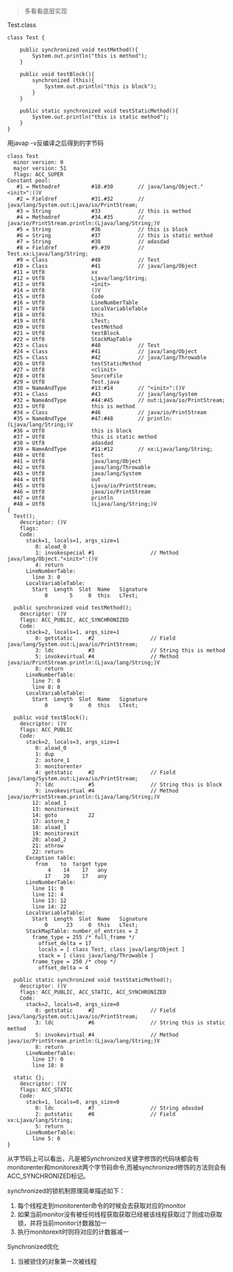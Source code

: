 > 多看看底层实现

Test.class

    class Test {

        public synchronized void testMethod(){
            System.out.println("this is method");
        }

        public void testBlock(){
            synchronized (this){
                System.out.println("this is block");
            }
        }

        public static synchronized void testStaticMethod(){
            System.out.println("this is static method");
        }
    }

用javap -v反编译之后得到的字节码

    class Test
      minor version: 0
      major version: 51
      flags: ACC_SUPER
    Constant pool:
       #1 = Methodref          #10.#30        // java/lang/Object."<init>":()V
       #2 = Fieldref           #31.#32        // java/lang/System.out:Ljava/io/PrintStream;
       #3 = String             #33            // this is method
       #4 = Methodref          #34.#35        // java/io/PrintStream.println:(Ljava/lang/String;)V
       #5 = String             #36            // this is block
       #6 = String             #37            // this is static method
       #7 = String             #38            // adasdad
       #8 = Fieldref           #9.#39         // Test.xx:Ljava/lang/String;
       #9 = Class              #40            // Test
      #10 = Class              #41            // java/lang/Object
      #11 = Utf8               xx
      #12 = Utf8               Ljava/lang/String;
      #13 = Utf8               <init>
      #14 = Utf8               ()V
      #15 = Utf8               Code
      #16 = Utf8               LineNumberTable
      #17 = Utf8               LocalVariableTable
      #18 = Utf8               this
      #19 = Utf8               LTest;
      #20 = Utf8               testMethod
      #21 = Utf8               testBlock
      #22 = Utf8               StackMapTable
      #23 = Class              #40            // Test
      #24 = Class              #41            // java/lang/Object
      #25 = Class              #42            // java/lang/Throwable
      #26 = Utf8               testStaticMethod
      #27 = Utf8               <clinit>
      #28 = Utf8               SourceFile
      #29 = Utf8               Test.java
      #30 = NameAndType        #13:#14        // "<init>":()V
      #31 = Class              #43            // java/lang/System
      #32 = NameAndType        #44:#45        // out:Ljava/io/PrintStream;
      #33 = Utf8               this is method
      #34 = Class              #46            // java/io/PrintStream
      #35 = NameAndType        #47:#48        // println:(Ljava/lang/String;)V
      #36 = Utf8               this is block
      #37 = Utf8               this is static method
      #38 = Utf8               adasdad
      #39 = NameAndType        #11:#12        // xx:Ljava/lang/String;
      #40 = Utf8               Test
      #41 = Utf8               java/lang/Object
      #42 = Utf8               java/lang/Throwable
      #43 = Utf8               java/lang/System
      #44 = Utf8               out
      #45 = Utf8               Ljava/io/PrintStream;
      #46 = Utf8               java/io/PrintStream
      #47 = Utf8               println
      #48 = Utf8               (Ljava/lang/String;)V
    {
      Test();
        descriptor: ()V
        flags:
        Code:
          stack=1, locals=1, args_size=1
             0: aload_0
             1: invokespecial #1                  // Method java/lang/Object."<init>":()V
             4: return
          LineNumberTable:
            line 3: 0
          LocalVariableTable:
            Start  Length  Slot  Name   Signature
                0       5     0  this   LTest;

      public synchronized void testMethod();
        descriptor: ()V
        flags: ACC_PUBLIC, ACC_SYNCHRONIZED
        Code:
          stack=2, locals=1, args_size=1
             0: getstatic     #2                  // Field java/lang/System.out:Ljava/io/PrintStream;
             3: ldc           #3                  // String this is method
             5: invokevirtual #4                  // Method java/io/PrintStream.println:(Ljava/lang/String;)V
             8: return
          LineNumberTable:
            line 7: 0
            line 8: 8
          LocalVariableTable:
            Start  Length  Slot  Name   Signature
                0       9     0  this   LTest;

      public void testBlock();
        descriptor: ()V
        flags: ACC_PUBLIC
        Code:
          stack=2, locals=3, args_size=1
             0: aload_0
             1: dup
             2: astore_1
             3: monitorenter
             4: getstatic     #2                  // Field java/lang/System.out:Ljava/io/PrintStream;
             7: ldc           #5                  // String this is block
             9: invokevirtual #4                  // Method java/io/PrintStream.println:(Ljava/lang/String;)V
            12: aload_1
            13: monitorexit
            14: goto          22
            17: astore_2
            18: aload_1
            19: monitorexit
            20: aload_2
            21: athrow
            22: return
          Exception table:
             from    to  target type
                 4    14    17   any
                17    20    17   any
          LineNumberTable:
            line 11: 0
            line 12: 4
            line 13: 12
            line 14: 22
          LocalVariableTable:
            Start  Length  Slot  Name   Signature
                0      23     0  this   LTest;
          StackMapTable: number_of_entries = 2
            frame_type = 255 /* full_frame */
              offset_delta = 17
              locals = [ class Test, class java/lang/Object ]
              stack = [ class java/lang/Throwable ]
            frame_type = 250 /* chop */
              offset_delta = 4

      public static synchronized void testStaticMethod();
        descriptor: ()V
        flags: ACC_PUBLIC, ACC_STATIC, ACC_SYNCHRONIZED
        Code:
          stack=2, locals=0, args_size=0
             0: getstatic     #2                  // Field java/lang/System.out:Ljava/io/PrintStream;
             3: ldc           #6                  // String this is static method
             5: invokevirtual #4                  // Method java/io/PrintStream.println:(Ljava/lang/String;)V
             8: return
          LineNumberTable:
            line 17: 0
            line 18: 8

      static {};
        descriptor: ()V
        flags: ACC_STATIC
        Code:
          stack=1, locals=0, args_size=0
             0: ldc           #7                  // String adasdad
             2: putstatic     #8                  // Field xx:Ljava/lang/String;
             5: return
          LineNumberTable:
            line 5: 0
    }


从字节码上可以看出，凡是被Synchronized关键字修饰的代码块都会有monitorenter和monitorexit两个字节码命令,而被synchronized修饰的方法则会有ACC_SYNCHRONIZED标记。

synchronized的锁机制原理简单描述如下：
1. 每个线程走到monitorenter命令的时候会去获取对应的monitor
2. 如果当前monitor没有被任何线程获取获取已经被该线程获取过了则成功获取锁，并将当前monitor计数器加一
3. 执行monitorexit时则将对应的计数器减一


Synchronized优化

1. 当被锁住的对象第一次被线程